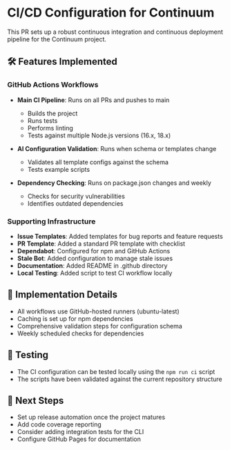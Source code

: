 # CI/CD Configuration for Continuum

This PR sets up a robust continuous integration and continuous deployment pipeline for the Continuum project.

## 🛠️ Features Implemented

### GitHub Actions Workflows

- **Main CI Pipeline**: Runs on all PRs and pushes to main
  - Builds the project
  - Runs tests
  - Performs linting
  - Tests against multiple Node.js versions (16.x, 18.x)

- **AI Configuration Validation**: Runs when schema or templates change
  - Validates all template configs against the schema
  - Tests example scripts

- **Dependency Checking**: Runs on package.json changes and weekly
  - Checks for security vulnerabilities
  - Identifies outdated dependencies

### Supporting Infrastructure

- **Issue Templates**: Added templates for bug reports and feature requests
- **PR Template**: Added a standard PR template with checklist
- **Dependabot**: Configured for npm and GitHub Actions
- **Stale Bot**: Added configuration to manage stale issues
- **Documentation**: Added README in .github directory
- **Local Testing**: Added script to test CI workflow locally

## 📝 Implementation Details

- All workflows use GitHub-hosted runners (ubuntu-latest)
- Caching is set up for npm dependencies
- Comprehensive validation steps for configuration schema
- Weekly scheduled checks for dependencies

## 🧪 Testing

- The CI configuration can be tested locally using the `npm run ci` script
- The scripts have been validated against the current repository structure

## 🚀 Next Steps

- Set up release automation once the project matures
- Add code coverage reporting
- Consider adding integration tests for the CLI
- Configure GitHub Pages for documentation